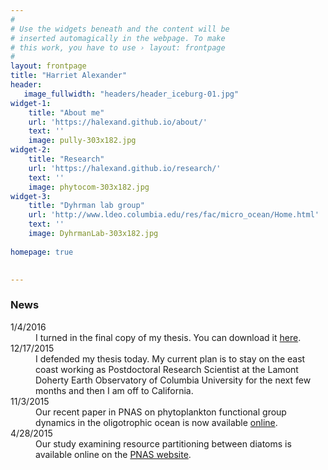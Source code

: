 ```yaml
---
#
# Use the widgets beneath and the content will be
# inserted automagically in the webpage. To make
# this work, you have to use › layout: frontpage
#
layout: frontpage
title: "Harriet Alexander"
header:
   image_fullwidth: "headers/header_iceburg-01.jpg"
widget-1:
    title: "About me"
    url: 'https://halexand.github.io/about/'
    text: ''
    image: pully-303x182.jpg
widget-2:
    title: "Research"
    url: 'https://halexand.github.io/research/'
    text: ''
    image: phytocom-303x182.jpg
widget-3:
    title: "Dyhrman lab group"
    url: 'http://www.ldeo.columbia.edu/res/fac/micro_ocean/Home.html'
    text: ''
    image: DyhrmanLab-303x182.jpg
    
homepage: true
 

---
```


 <h3>News</h3>
 <dl>
  <dt>1/4/2016</dt>
  <dd>I turned in the final copy of my thesis. You can download it <a href="https://github.com/halexand/MIT_Latex/blob/master/Alexander_Thesis_Final.pdf">here</a>.  </dd>
 <dt>12/17/2015</dt>
  <dd>I defended my thesis today. My current plan is to stay on the east coast working as Postdoctoral Research Scientist at the Lamont Doherty Earth Observatory of Columbia University for the next few months and then I am off to California. </dd>
 <dt>11/3/2015</dt>
  <dd>Our recent paper in PNAS on phytoplankton functional group dynamics in the oligotrophic ocean is now available <a href="http://www.pnas.org/content/112/44/E5972.full">online</a>. </dd>
   <dt>4/28/2015</dt>
  <dd>Our study examining resource partitioning between diatoms is available online on the <a href="http://www.pnas.org/content/112/17/E2182.long">PNAS website</a>. </dd>

 </dl>
 
 
<script>
  (function(i,s,o,g,r,a,m){i['GoogleAnalyticsObject']=r;i[r]=i[r]||function(){
  (i[r].q=i[r].q||[]).push(arguments)},i[r].l=1*new Date();a=s.createElement(o),
  m=s.getElementsByTagName(o)[0];a.async=1;a.src=g;m.parentNode.insertBefore(a,m)
  })(window,document,'script','//www.google-analytics.com/analytics.js','ga');

  ga('create', 'UA-65421302-1', 'auto');
  ga('send', 'pageview');

</script>

<!--<div id="videoModal" class="reveal-modal large" data-reveal="">-->
<!--  <div class="flex-video widescreen vimeo" style="display: block;">-->
<!--    <iframe width="1280" height="720" src="https://www.youtube.com/embed/3b5zCFSmVvU" frameborder="0" allowfullscreen></iframe>-->
<!--  </div>-->
<!--  <a class="close-reveal-modal">&#215;</a>-->
<!--</div>-->

